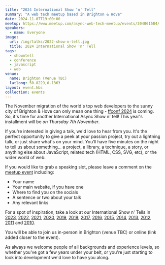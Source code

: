 ```yaml
---
title: "2024 International Show 'n' Tell"
summary: "A web tech meetup based in Brighton & Hove"
date: 2024-11-07T19:00:00
meetup: https://www.meetup.com/async-web-tech-meetup/events/304061584/
speakers:
  - name: Everyone
image:
  url: /img/talks/2022-show-n-tell.jpg
  title: 2024 International Show 'n' Tell
tags:
  - showntell
  - conference
  - javascript
  - web
venue:
  name: Brighton (Venue TBC)
  latlong: 50.8229,0.1363
layout: event.hbs
collection: events
---
```


The November migration of the world's top web developers to the sunny city of Brighton & Hove can only mean one thing - [ffconf 2024](https://2024.ffconf.org/) is coming. So, it's time for another International Async Show n' tell! This year's installment will be _on Thursday 7th November_.

If you're interested in giving a talk, we'd love to hear from you. It's the perfect opportunity to give a peek at your passion project, try out a lightning talk, or just share what's on your mind. You’ll have five minutes on the night to tell us about something… a project, a library, a technique, a story, or anything else about JavaScript, related tech (HTML, CSS, SVG, etc), or the wider world of web.

If you would like to grab a speaking slot, please leave a comment on the [meetup event][meetup] including:

- Your name
- Your main website, if you have one
- Where to find you on the socials
- A sentence or two about your talk
- Any relevant links

For a spot of inspiration, take a look at our International Show n' Tells in [2023][showntell-2023], [2022][showntell-2022], [2021][showntell-2021], [2020][showntell-2020], [2019][showntell-2019], [2018][showntell-2018], [2017][showntell-2017], [2016][showntell-2016], [2015][showntell-2015], [2014][showntell-2014], [2013][showntell-2013], [2012][showntell-2012], [2011][showntell-2011] and [2010][showntell-2010].

You will be able to join us in-person in Brighton (venue TBC) or online (link added closer to the event).

As always we welcome people of all backgrounds and experience levels, so whether you've got a few years under your belt, or you're just starting to look into development we'd love to have you along.


[showntell-2010]: http://asyncjs.com/showntell3/
[showntell-2011]: http://asyncjs.com/international2011/
[showntell-2012]: http://asyncjs.com/showntell-2012/
[showntell-2013]: http://asyncjs.com/showntell-2013/
[showntell-2014]: http://asyncjs.com/showntell-2014/
[showntell-2015]: http://asyncjs.com/showntell-2015/
[showntell-2016]: https://asyncjs.com/international-show-n-tell-2016/
[showntell-2017]: https://asyncjs.com/international-show-n-tell-2017/
[showntell-2018]: https://asyncjs.com/international-show-n-tell-2018/
[showntell-2019]: https://asyncjs.com/international-show-n-tell-2019/
[showntell-2020]: https://www.meetup.com/async-web-tech-meetup/events/271442327/
[showntell-2021]: https://www.meetup.com/async-web-tech-meetup/events/281637443/
[showntell-2022]: https://www.meetup.com/async-web-tech-meetup/events/289172125/
[showntell-2023]: https://www.meetup.com/async-web-tech-meetup/events/296340782/
[meetup]: https://www.meetup.com/async-web-tech-meetup/events/304061584/
